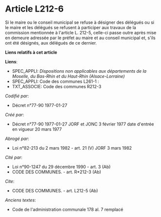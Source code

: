 # Article L212-6

Si le maire ou le conseil municipal se refuse à désigner des délégués ou si le maire et les délégués se refusent à participer
aux travaux de la commission mentionnée à l'article L. 212-5, celle-ci passe outre après mise en demeure adressée par le
préfet au maire et au conseil municipal et, s'ils ont été désignés, aux délégués de ce dernier.

**Liens relatifs à cet article**

**Liens**:

  - SPEC_APPLI: *Dispositions non applicables aux départements de la Moselle, du Bas-Rhin et du Haut-Rhin (Alsace-Lorraine)*
  - SPEC_APPLI: Code des communes L261-1 :
  - TXT_ASSOCIE: Code des communes R212-3

_Codifié par_:

  - Décret n°77-90 1977-01-27

_Créé par_:

  - Décret n°77-90 1977-01-27 JORF et JONC 3 février 1977 date d'entrée en vigueur 20 mars 1977

_Abrogé par_:

  - Loi n°82-213 du 2 mars 1982 - art. 21 (V) JORF 3 mars 1982

_Cité par_:

  - Loi n°90-1247 du 29 décembre 1990 - art. 3 (Ab)
  - CODE DES COMMUNES. - art. R*212-3 (Ab)

_Cite_:

  - CODE DES COMMUNES. - art. L212-5 (Ab)

_Anciens textes_:

  - Code de l'administration communale 178 al. 7 remplacé
